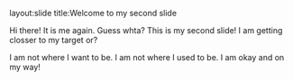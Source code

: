 layout:slide
title:Welcome to my second slide

Hi there!
It is me again. 
Guess whta?
This is my second slide!
I am getting closser to my target or?

I am not where I want to be.
I am not where I used to be.
I am okay and on my way!
